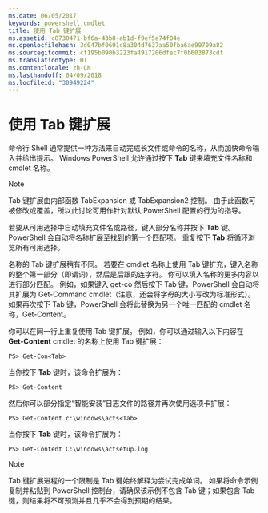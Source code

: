 ```yaml
---
ms.date: 06/05/2017
keywords: powershell,cmdlet
title: 使用 Tab 键扩展
ms.assetid: c8730471-bf6a-43b8-ab1d-f9ef5a74f04e
ms.openlocfilehash: 3d047bf0691c8a304d7637aa50fba6ae99709a82
ms.sourcegitcommit: cf195b090b3223fa4917206dfec7f0b603873cdf
ms.translationtype: HT
ms.contentlocale: zh-CN
ms.lasthandoff: 04/09/2018
ms.locfileid: "30949224"
---
```

# <a name="using-tab-expansion"></a>使用 Tab 键扩展

命令行 Shell 通常提供一种方法来自动完成长文件或命令的名称，从而加快命令输入并给出提示。 Windows PowerShell 允许通过按下 **Tab** 键来填充文件名称和 cmdlet 名称。

> [!NOTE]
> Tab 键扩展由内部函数 TabExpansion 或 TabExpansion2 控制。 由于此函数可被修改或覆盖，所以此讨论可用作针对默认 PowerShell 配置的行为的指导。

若要从可用选择中自动填充文件名或路径，键入部分名称并按下 **Tab** 键。 PowerShell 会自动将名称扩展至找到的第一个匹配项。 重复按下 **Tab** 将循环浏览所有可用选择。

名称的 Tab 键扩展稍有不同。 若要在 cmdlet 名称上使用 Tab 键扩充，键入名称的整个第一部分（即谓词），然后是后跟的连字符。 你可以填入名称的更多内容以进行部分匹配。 例如，如果键入 get-co 然后按下 Tab 键，PowerShell 会自动将其扩展为 Get-Command cmdlet（注意，还会将字母的大小写改为标准形式）。 如果再次按下 Tab 键，PowerShell 会将此替换为另一个唯一匹配的 cmdlet 名称，Get-Content。

你可以在同一行上重复使用 Tab 键扩展。 例如，你可以通过输入以下内容在 **Get-Content** cmdlet 的名称上使用 Tab 键扩展：

```
PS> Get-Con<Tab>
```

当你按下 **Tab** 键时，该命令扩展为：

```
PS> Get-Content
```

然后你可以部分指定“智能安装”日志文件的路径并再次使用选项卡扩展：

```
PS> Get-Content c:\windows\acts<Tab>
```

当你按下 **Tab** 键时，该命令扩展为：

```
PS> Get-Content C:\windows\actsetup.log
```

> [!NOTE]
> Tab 键扩展进程的一个限制是 Tab 键始终解释为尝试完成单词。 如果将命令示例复制并粘贴到 PowerShell 控制台，请确保该示例不包含 Tab 键；如果包含 Tab 键，则结果将不可预测并且几乎不会得到预期的结果。